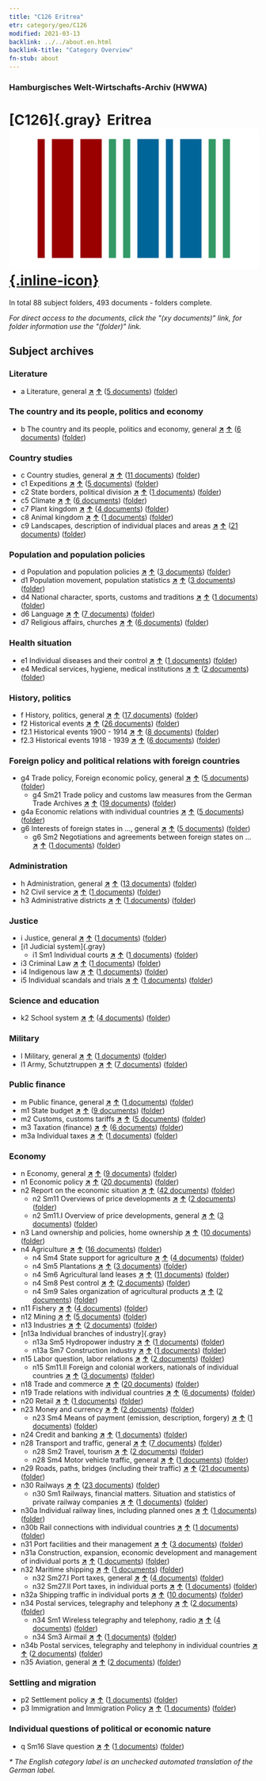 ```yaml
---
title: "C126 Eritrea"
etr: category/geo/C126
modified: 2021-03-13
backlink: ../../about.en.html
backlink-title: "Category Overview"
fn-stub: about
---
```


### Hamburgisches Welt-Wirtschafts-Archiv (HWWA)
# [C126]{.gray}&#8201; Eritrea&#160; [![Wikidata item](/images/Wikidata-logo.svg){.inline-icon}](http://www.wikidata.org/entity/Q986)





In total 88 subject folders, 493 documents - folders complete.

_For direct access to the documents, click the "(xy documents)" link, for folder information use the "(folder)" link._

## Subject archives



### Literature

- a Literature, general [**&nearr;**](../../../subject/i/142393/about.en.html "Literature, general (all over the world)") [**&uarr;**](../../../subject/about.en.html#a "Subject category system") (<a href="https://pm20.zbw.eu/dfgview/sh/141483,142393" title="about: Eritrea : Literature, general" target="_blank">5 documents</a>) ([folder](http://purl.org/pressemappe20/folder/sh/141483,142393))

### The country and its people, politics and economy

- b The country and its people, politics and economy, general [**&nearr;**](../../../subject/i/144196/about.en.html "The country and its people, politics and economy, general (all over the world)") [**&uarr;**](../../../subject/about.en.html#b "Subject category system") (<a href="https://pm20.zbw.eu/dfgview/sh/141483,144196" title="about: Eritrea : The country and its people, politics and economy, general" target="_blank">6 documents</a>) ([folder](http://purl.org/pressemappe20/folder/sh/141483,144196))

### Country studies

- c Country studies, general [**&nearr;**](../../../subject/i/144199/about.en.html "Country studies, general (all over the world)") [**&uarr;**](../../../subject/about.en.html#c "Subject category system") (<a href="https://pm20.zbw.eu/dfgview/sh/141483,144199" title="about: Eritrea : Country studies, general" target="_blank">11 documents</a>) ([folder](http://purl.org/pressemappe20/folder/sh/141483,144199))
- c1 Expeditions [**&nearr;**](../../../subject/i/144200/about.en.html "Expeditions (all over the world)") [**&uarr;**](../../../subject/about.en.html#c1 "Subject category system") (<a href="https://pm20.zbw.eu/dfgview/sh/141483,144200" title="about: Eritrea : Expeditions" target="_blank">5 documents</a>) ([folder](http://purl.org/pressemappe20/folder/sh/141483,144200))
- c2 State borders, political division [**&nearr;**](../../../subject/i/144202/about.en.html "State borders, political division (all over the world)") [**&uarr;**](../../../subject/about.en.html#c2 "Subject category system") (<a href="https://pm20.zbw.eu/dfgview/sh/141483,144202" title="about: Eritrea : State borders, political division" target="_blank">1 documents</a>) ([folder](http://purl.org/pressemappe20/folder/sh/141483,144202))
- c5 Climate [**&nearr;**](../../../subject/i/144209/about.en.html "Climate (all over the world)") [**&uarr;**](../../../subject/about.en.html#c5 "Subject category system") (<a href="https://pm20.zbw.eu/dfgview/sh/141483,144209" title="about: Eritrea : Climate" target="_blank">6 documents</a>) ([folder](http://purl.org/pressemappe20/folder/sh/141483,144209))
- c7 Plant kingdom [**&nearr;**](../../../subject/i/144211/about.en.html "Plant kingdom (all over the world)") [**&uarr;**](../../../subject/about.en.html#c7 "Subject category system") (<a href="https://pm20.zbw.eu/dfgview/sh/141483,144211" title="about: Eritrea : Plant kingdom" target="_blank">4 documents</a>) ([folder](http://purl.org/pressemappe20/folder/sh/141483,144211))
- c8 Animal kingdom [**&nearr;**](../../../subject/i/144212/about.en.html "Animal kingdom (all over the world)") [**&uarr;**](../../../subject/about.en.html#c8 "Subject category system") (<a href="https://pm20.zbw.eu/dfgview/sh/141483,144212" title="about: Eritrea : Animal kingdom" target="_blank">1 documents</a>) ([folder](http://purl.org/pressemappe20/folder/sh/141483,144212))
- c9 Landscapes, description of individual places and areas [**&nearr;**](../../../subject/i/144214/about.en.html "Landscapes, description of individual places and areas (all over the world)") [**&uarr;**](../../../subject/about.en.html#c9 "Subject category system") (<a href="https://pm20.zbw.eu/dfgview/sh/141483,144214" title="about: Eritrea : Landscapes, description of individual places and areas" target="_blank">21 documents</a>) ([folder](http://purl.org/pressemappe20/folder/sh/141483,144214))

### Population and population policies

- d Population and population policies [**&nearr;**](../../../subject/i/144221/about.en.html "Population and population policies (all over the world)") [**&uarr;**](../../../subject/about.en.html#d "Subject category system") (<a href="https://pm20.zbw.eu/dfgview/sh/141483,144221" title="about: Eritrea : Population and population policies" target="_blank">3 documents</a>) ([folder](http://purl.org/pressemappe20/folder/sh/141483,144221))
- d1 Population movement, population statistics [**&nearr;**](../../../subject/i/144222/about.en.html "Population movement, population statistics (all over the world)") [**&uarr;**](../../../subject/about.en.html#d1 "Subject category system") (<a href="https://pm20.zbw.eu/dfgview/sh/141483,144222" title="about: Eritrea : Population movement, population statistics" target="_blank">3 documents</a>) ([folder](http://purl.org/pressemappe20/folder/sh/141483,144222))
- d4 National character, sports, customs and traditions [**&nearr;**](../../../subject/i/144228/about.en.html "National character, sports, customs and traditions (all over the world)") [**&uarr;**](../../../subject/about.en.html#d4 "Subject category system") (<a href="https://pm20.zbw.eu/dfgview/sh/141483,144228" title="about: Eritrea : National character, sports, customs and traditions" target="_blank">1 documents</a>) ([folder](http://purl.org/pressemappe20/folder/sh/141483,144228))
- d6 Language [**&nearr;**](../../../subject/i/144239/about.en.html "Language (all over the world)") [**&uarr;**](../../../subject/about.en.html#d6 "Subject category system") (<a href="https://pm20.zbw.eu/dfgview/sh/141483,144239" title="about: Eritrea : Language" target="_blank">7 documents</a>) ([folder](http://purl.org/pressemappe20/folder/sh/141483,144239))
- d7 Religious affairs, churches [**&nearr;**](../../../subject/i/144241/about.en.html "Religious affairs, churches (all over the world)") [**&uarr;**](../../../subject/about.en.html#d7 "Subject category system") (<a href="https://pm20.zbw.eu/dfgview/sh/141483,144241" title="about: Eritrea : Religious affairs, churches" target="_blank">6 documents</a>) ([folder](http://purl.org/pressemappe20/folder/sh/141483,144241))

### Health situation

- e1 Individual diseases and their control [**&nearr;**](../../../subject/i/144265/about.en.html "Individual diseases and their control (all over the world)") [**&uarr;**](../../../subject/about.en.html#e1 "Subject category system") (<a href="https://pm20.zbw.eu/dfgview/sh/141483,144265" title="about: Eritrea : Individual diseases and their control" target="_blank">1 documents</a>) ([folder](http://purl.org/pressemappe20/folder/sh/141483,144265))
- e4 Medical services, hygiene, medical institutions [**&nearr;**](../../../subject/i/144266/about.en.html "Medical services, hygiene, medical institutions (all over the world)") [**&uarr;**](../../../subject/about.en.html#e4 "Subject category system") (<a href="https://pm20.zbw.eu/dfgview/sh/141483,144266" title="about: Eritrea : Medical services, hygiene, medical institutions" target="_blank">2 documents</a>) ([folder](http://purl.org/pressemappe20/folder/sh/141483,144266))

### History, politics

- f History, politics, general [**&nearr;**](../../../subject/i/144282/about.en.html "History, politics, general (all over the world)") [**&uarr;**](../../../subject/about.en.html#f "Subject category system") (<a href="https://pm20.zbw.eu/dfgview/sh/141483,144282" title="about: Eritrea : History, politics, general" target="_blank">17 documents</a>) ([folder](http://purl.org/pressemappe20/folder/sh/141483,144282))
- f2 Historical events [**&nearr;**](../../../subject/i/144286/about.en.html "Historical events (all over the world)") [**&uarr;**](../../../subject/about.en.html#f2 "Subject category system") (<a href="https://pm20.zbw.eu/dfgview/sh/141483,144286" title="about: Eritrea : Historical events" target="_blank">26 documents</a>) ([folder](http://purl.org/pressemappe20/folder/sh/141483,144286))
- f2.1 Historical events 1900 - 1914 [**&nearr;**](../../../subject/i/181392/about.en.html "Historical events 1900 - 1914 (all over the world)") [**&uarr;**](../../../subject/about.en.html#f2.1 "Subject category system") (<a href="https://pm20.zbw.eu/dfgview/sh/141483,181392" title="about: Eritrea : Historical events 1900 - 1914" target="_blank">8 documents</a>) ([folder](http://purl.org/pressemappe20/folder/sh/141483,181392))
- f2.3 Historical events 1918 - 1939 [**&nearr;**](../../../subject/i/181391/about.en.html "Historical events 1918 - 1939 (all over the world)") [**&uarr;**](../../../subject/about.en.html#f2.3 "Subject category system") (<a href="https://pm20.zbw.eu/dfgview/sh/141483,181391" title="about: Eritrea : Historical events 1918 - 1939" target="_blank">6 documents</a>) ([folder](http://purl.org/pressemappe20/folder/sh/141483,181391))

### Foreign policy and political relations with foreign countries

- g4 Trade policy, Foreign economic policy, general [**&nearr;**](../../../subject/i/144470/about.en.html "Trade policy, Foreign economic policy, general (all over the world)") [**&uarr;**](../../../subject/about.en.html#g4 "Subject category system") (<a href="https://pm20.zbw.eu/dfgview/sh/141483,144470" title="about: Eritrea : Trade policy, Foreign economic policy, general" target="_blank">5 documents</a>) ([folder](http://purl.org/pressemappe20/folder/sh/141483,144470))
  - g4 Sm21 Trade policy and customs law measures from the German Trade Archives [**&nearr;**](../../../subject/i/144492/about.en.html "Trade policy and customs law measures from the German Trade Archives (all over the world)") [**&uarr;**](../../../subject/about.en.html#g4_Sm21 "Subject category system") (<a href="https://pm20.zbw.eu/dfgview/sh/141483,144492" title="about: Eritrea : Trade policy and customs law measures from the German Trade Archives" target="_blank">19 documents</a>) ([folder](http://purl.org/pressemappe20/folder/sh/141483,144492))
- g4a Economic relations with individual countries [**&nearr;**](../../../subject/i/144531/about.en.html "Economic relations with individual countries (all over the world)") [**&uarr;**](../../../subject/about.en.html#g4a "Subject category system") (<a href="https://pm20.zbw.eu/dfgview/sh/141483,144531" title="about: Eritrea : Economic relations with individual countries" target="_blank">5 documents</a>) ([folder](http://purl.org/pressemappe20/folder/sh/141483,144531))
- g6 Interests of foreign states in ..., general [**&nearr;**](../../../subject/i/144565/about.en.html "Interests of foreign states in ..., general (all over the world)") [**&uarr;**](../../../subject/about.en.html#g6 "Subject category system") (<a href="https://pm20.zbw.eu/dfgview/sh/141483,144565" title="about: Eritrea : Interests of foreign states in ..., general" target="_blank">5 documents</a>) ([folder](http://purl.org/pressemappe20/folder/sh/141483,144565))
  - g6 Sm2 Negotiations and agreements between foreign states on ... [**&nearr;**](../../../subject/i/144567/about.en.html "Negotiations and agreements between foreign states on ... (all over the world)") [**&uarr;**](../../../subject/about.en.html#g6_Sm2 "Subject category system") (<a href="https://pm20.zbw.eu/dfgview/sh/141483,144567" title="about: Eritrea : Negotiations and agreements between foreign states on ..." target="_blank">1 documents</a>) ([folder](http://purl.org/pressemappe20/folder/sh/141483,144567))

### Administration

- h Administration, general [**&nearr;**](../../../subject/i/144659/about.en.html "Administration, general (all over the world)") [**&uarr;**](../../../subject/about.en.html#h "Subject category system") (<a href="https://pm20.zbw.eu/dfgview/sh/141483,144659" title="about: Eritrea : Administration, general" target="_blank">13 documents</a>) ([folder](http://purl.org/pressemappe20/folder/sh/141483,144659))
- h2 Civil service [**&nearr;**](../../../subject/i/144661/about.en.html "Civil service (all over the world)") [**&uarr;**](../../../subject/about.en.html#h2 "Subject category system") (<a href="https://pm20.zbw.eu/dfgview/sh/141483,144661" title="about: Eritrea : Civil service" target="_blank">1 documents</a>) ([folder](http://purl.org/pressemappe20/folder/sh/141483,144661))
- h3 Administrative districts [**&nearr;**](../../../subject/i/144665/about.en.html "Administrative districts (all over the world)") [**&uarr;**](../../../subject/about.en.html#h3 "Subject category system") (<a href="https://pm20.zbw.eu/dfgview/sh/141483,144665" title="about: Eritrea : Administrative districts" target="_blank">1 documents</a>) ([folder](http://purl.org/pressemappe20/folder/sh/141483,144665))

### Justice

- i Justice, general [**&nearr;**](../../../subject/i/144694/about.en.html "Justice, general (all over the world)") [**&uarr;**](../../../subject/about.en.html#i "Subject category system") (<a href="https://pm20.zbw.eu/dfgview/sh/141483,144694" title="about: Eritrea : Justice, general" target="_blank">1 documents</a>) ([folder](http://purl.org/pressemappe20/folder/sh/141483,144694))
- [i1 Judicial system]{.gray}
  - i1 Sm1 Individual courts [**&nearr;**](../../../subject/i/144698/about.en.html "Individual courts (all over the world)") [**&uarr;**](../../../subject/about.en.html#i1_Sm1 "Subject category system") (<a href="https://pm20.zbw.eu/dfgview/sh/141483,144698" title="about: Eritrea : Individual courts" target="_blank">1 documents</a>) ([folder](http://purl.org/pressemappe20/folder/sh/141483,144698))
- i3 Criminal Law [**&nearr;**](../../../subject/i/144705/about.en.html "Criminal Law (all over the world)") [**&uarr;**](../../../subject/about.en.html#i3 "Subject category system") (<a href="https://pm20.zbw.eu/dfgview/sh/141483,144705" title="about: Eritrea : Criminal Law" target="_blank">1 documents</a>) ([folder](http://purl.org/pressemappe20/folder/sh/141483,144705))
- i4 Indigenous law [**&nearr;**](../../../subject/i/144709/about.en.html "Indigenous law (all over the world)") [**&uarr;**](../../../subject/about.en.html#i4 "Subject category system") (<a href="https://pm20.zbw.eu/dfgview/sh/141483,144709" title="about: Eritrea : Indigenous law" target="_blank">1 documents</a>) ([folder](http://purl.org/pressemappe20/folder/sh/141483,144709))
- i5 Individual scandals and trials [**&nearr;**](../../../subject/i/144710/about.en.html "Individual scandals and trials (all over the world)") [**&uarr;**](../../../subject/about.en.html#i5 "Subject category system") (<a href="https://pm20.zbw.eu/dfgview/sh/141483,144710" title="about: Eritrea : Individual scandals and trials" target="_blank">1 documents</a>) ([folder](http://purl.org/pressemappe20/folder/sh/141483,144710))

### Science and education

- k2 School system [**&nearr;**](../../../subject/i/144739/about.en.html "School system (all over the world)") [**&uarr;**](../../../subject/about.en.html#k2 "Subject category system") (<a href="https://pm20.zbw.eu/dfgview/sh/141483,144739" title="about: Eritrea : School system" target="_blank">4 documents</a>) ([folder](http://purl.org/pressemappe20/folder/sh/141483,144739))

### Military

- l Military, general [**&nearr;**](../../../subject/i/144762/about.en.html "Military, general (all over the world)") [**&uarr;**](../../../subject/about.en.html#l "Subject category system") (<a href="https://pm20.zbw.eu/dfgview/sh/141483,144762" title="about: Eritrea : Military, general" target="_blank">1 documents</a>) ([folder](http://purl.org/pressemappe20/folder/sh/141483,144762))
- l1 Army, Schutztruppen [**&nearr;**](../../../subject/i/144763/about.en.html "Army, Schutztruppen (all over the world)") [**&uarr;**](../../../subject/about.en.html#l1 "Subject category system") (<a href="https://pm20.zbw.eu/dfgview/sh/141483,144763" title="about: Eritrea : Army, Schutztruppen" target="_blank">7 documents</a>) ([folder](http://purl.org/pressemappe20/folder/sh/141483,144763))

### Public finance

- m Public finance, general [**&nearr;**](../../../subject/i/144809/about.en.html "Public finance, general (all over the world)") [**&uarr;**](../../../subject/about.en.html#m "Subject category system") (<a href="https://pm20.zbw.eu/dfgview/sh/141483,144809" title="about: Eritrea : Public finance, general" target="_blank">1 documents</a>) ([folder](http://purl.org/pressemappe20/folder/sh/141483,144809))
- m1 State budget [**&nearr;**](../../../subject/i/144810/about.en.html "State budget (all over the world)") [**&uarr;**](../../../subject/about.en.html#m1 "Subject category system") (<a href="https://pm20.zbw.eu/dfgview/sh/141483,144810" title="about: Eritrea : State budget" target="_blank">9 documents</a>) ([folder](http://purl.org/pressemappe20/folder/sh/141483,144810))
- m2 Customs, customs tariffs [**&nearr;**](../../../subject/i/144850/about.en.html "Customs, customs tariffs (all over the world)") [**&uarr;**](../../../subject/about.en.html#m2 "Subject category system") (<a href="https://pm20.zbw.eu/dfgview/sh/141483,144850" title="about: Eritrea : Customs, customs tariffs" target="_blank">5 documents</a>) ([folder](http://purl.org/pressemappe20/folder/sh/141483,144850))
- m3 Taxation (finance) [**&nearr;**](../../../subject/i/144868/about.en.html "Taxation (finance) (all over the world)") [**&uarr;**](../../../subject/about.en.html#m3 "Subject category system") (<a href="https://pm20.zbw.eu/dfgview/sh/141483,144868" title="about: Eritrea : Taxation (finance)" target="_blank">6 documents</a>) ([folder](http://purl.org/pressemappe20/folder/sh/141483,144868))
- m3a Individual taxes [**&nearr;**](../../../subject/i/144889/about.en.html "Individual taxes (all over the world)") [**&uarr;**](../../../subject/about.en.html#m3a "Subject category system") (<a href="https://pm20.zbw.eu/dfgview/sh/141483,144889" title="about: Eritrea : Individual taxes" target="_blank">1 documents</a>) ([folder](http://purl.org/pressemappe20/folder/sh/141483,144889))

### Economy

- n Economy, general [**&nearr;**](../../../subject/i/144930/about.en.html "Economy, general (all over the world)") [**&uarr;**](../../../subject/about.en.html#n "Subject category system") (<a href="https://pm20.zbw.eu/dfgview/sh/141483,144930" title="about: Eritrea : Economy, general" target="_blank">9 documents</a>) ([folder](http://purl.org/pressemappe20/folder/sh/141483,144930))
- n1 Economic policy [**&nearr;**](../../../subject/i/144931/about.en.html "Economic policy (all over the world)") [**&uarr;**](../../../subject/about.en.html#n1 "Subject category system") (<a href="https://pm20.zbw.eu/dfgview/sh/141483,144931" title="about: Eritrea : Economic policy" target="_blank">20 documents</a>) ([folder](http://purl.org/pressemappe20/folder/sh/141483,144931))
- n2 Report on the economic situation [**&nearr;**](../../../subject/i/144972/about.en.html "Report on the economic situation (all over the world)") [**&uarr;**](../../../subject/about.en.html#n2 "Subject category system") (<a href="https://pm20.zbw.eu/dfgview/sh/141483,144972" title="about: Eritrea : Report on the economic situation" target="_blank">42 documents</a>) ([folder](http://purl.org/pressemappe20/folder/sh/141483,144972))
  - n2 Sm11 Overviews of price developments [**&nearr;**](../../../subject/i/163126/about.en.html "Overviews of price developments (all over the world)") [**&uarr;**](../../../subject/about.en.html#n2_Sm11 "Subject category system") (<a href="https://pm20.zbw.eu/dfgview/sh/141483,163126" title="about: Eritrea : Overviews of price developments" target="_blank">2 documents</a>) ([folder](http://purl.org/pressemappe20/folder/sh/141483,163126))
  - n2 Sm11.I Overview of price developments, general [**&nearr;**](../../../subject/i/145002/about.en.html "Overview of price developments, general (all over the world)") [**&uarr;**](../../../subject/about.en.html#n2_Sm11.I "Subject category system") (<a href="https://pm20.zbw.eu/dfgview/sh/141483,145002" title="about: Eritrea : Overview of price developments, general" target="_blank">3 documents</a>) ([folder](http://purl.org/pressemappe20/folder/sh/141483,145002))
- n3 Land ownership and policies, home ownership [**&nearr;**](../../../subject/i/145027/about.en.html "Land ownership and policies, home ownership (all over the world)") [**&uarr;**](../../../subject/about.en.html#n3 "Subject category system") (<a href="https://pm20.zbw.eu/dfgview/sh/141483,145027" title="about: Eritrea : Land ownership and policies, home ownership" target="_blank">10 documents</a>) ([folder](http://purl.org/pressemappe20/folder/sh/141483,145027))
- n4 Agriculture [**&nearr;**](../../../subject/i/145048/about.en.html "Agriculture (all over the world)") [**&uarr;**](../../../subject/about.en.html#n4 "Subject category system") (<a href="https://pm20.zbw.eu/dfgview/sh/141483,145048" title="about: Eritrea : Agriculture" target="_blank">16 documents</a>) ([folder](http://purl.org/pressemappe20/folder/sh/141483,145048))
  - n4 Sm4 State support for agriculture [**&nearr;**](../../../subject/i/145052/about.en.html "State support for agriculture (all over the world)") [**&uarr;**](../../../subject/about.en.html#n4_Sm4 "Subject category system") (<a href="https://pm20.zbw.eu/dfgview/sh/141483,145052" title="about: Eritrea : State support for agriculture" target="_blank">4 documents</a>) ([folder](http://purl.org/pressemappe20/folder/sh/141483,145052))
  - n4 Sm5 Plantations [**&nearr;**](../../../subject/i/145053/about.en.html "Plantations (all over the world)") [**&uarr;**](../../../subject/about.en.html#n4_Sm5 "Subject category system") (<a href="https://pm20.zbw.eu/dfgview/sh/141483,145053" title="about: Eritrea : Plantations" target="_blank">3 documents</a>) ([folder](http://purl.org/pressemappe20/folder/sh/141483,145053))
  - n4 Sm6 Agricultural land leases [**&nearr;**](../../../subject/i/145054/about.en.html "Agricultural land leases (all over the world)") [**&uarr;**](../../../subject/about.en.html#n4_Sm6 "Subject category system") (<a href="https://pm20.zbw.eu/dfgview/sh/141483,145054" title="about: Eritrea : Agricultural land leases" target="_blank">11 documents</a>) ([folder](http://purl.org/pressemappe20/folder/sh/141483,145054))
  - n4 Sm8 Pest control [**&nearr;**](../../../subject/i/161905/about.en.html "Pest control (all over the world)") [**&uarr;**](../../../subject/about.en.html#n4_Sm8 "Subject category system") (<a href="https://pm20.zbw.eu/dfgview/sh/141483,161905" title="about: Eritrea : Pest control" target="_blank">2 documents</a>) ([folder](http://purl.org/pressemappe20/folder/sh/141483,161905))
  - n4 Sm9 Sales organization of agricultural products [**&nearr;**](../../../subject/i/145058/about.en.html "Sales organization of agricultural products (all over the world)") [**&uarr;**](../../../subject/about.en.html#n4_Sm9 "Subject category system") (<a href="https://pm20.zbw.eu/dfgview/sh/141483,145058" title="about: Eritrea : Sales organization of agricultural products" target="_blank">2 documents</a>) ([folder](http://purl.org/pressemappe20/folder/sh/141483,145058))
- n11 Fishery [**&nearr;**](../../../subject/i/145076/about.en.html "Fishery (all over the world)") [**&uarr;**](../../../subject/about.en.html#n11 "Subject category system") (<a href="https://pm20.zbw.eu/dfgview/sh/141483,145076" title="about: Eritrea : Fishery" target="_blank">4 documents</a>) ([folder](http://purl.org/pressemappe20/folder/sh/141483,145076))
- n12 Mining [**&nearr;**](../../../subject/i/145083/about.en.html "Mining (all over the world)") [**&uarr;**](../../../subject/about.en.html#n12 "Subject category system") (<a href="https://pm20.zbw.eu/dfgview/sh/141483,145083" title="about: Eritrea : Mining" target="_blank">5 documents</a>) ([folder](http://purl.org/pressemappe20/folder/sh/141483,145083))
- n13 Industries [**&nearr;**](../../../subject/i/145098/about.en.html "Industries (all over the world)") [**&uarr;**](../../../subject/about.en.html#n13 "Subject category system") (<a href="https://pm20.zbw.eu/dfgview/sh/141483,145098" title="about: Eritrea : Industries" target="_blank">2 documents</a>) ([folder](http://purl.org/pressemappe20/folder/sh/141483,145098))
- [n13a Individual branches of industry]{.gray}
  - n13a Sm5 Hydropower industry [**&nearr;**](../../../subject/i/145121/about.en.html "Hydropower industry (all over the world)") [**&uarr;**](../../../subject/about.en.html#n13a_Sm5 "Subject category system") (<a href="https://pm20.zbw.eu/dfgview/sh/141483,145121" title="about: Eritrea : Hydropower industry" target="_blank">1 documents</a>) ([folder](http://purl.org/pressemappe20/folder/sh/141483,145121))
  - n13a Sm7 Construction industry [**&nearr;**](../../../subject/i/161863/about.en.html "Construction industry (all over the world)") [**&uarr;**](../../../subject/about.en.html#n13a_Sm7 "Subject category system") (<a href="https://pm20.zbw.eu/dfgview/sh/141483,161863" title="about: Eritrea : Construction industry" target="_blank">1 documents</a>) ([folder](http://purl.org/pressemappe20/folder/sh/141483,161863))
- n15 Labor question, labor relations [**&nearr;**](../../../subject/i/145155/about.en.html "Labor question, labor relations (all over the world)") [**&uarr;**](../../../subject/about.en.html#n15 "Subject category system") (<a href="https://pm20.zbw.eu/dfgview/sh/141483,145155" title="about: Eritrea : Labor question, labor relations" target="_blank">2 documents</a>) ([folder](http://purl.org/pressemappe20/folder/sh/141483,145155))
  - n15 Sm11.II Foreign and colonial workers, nationals of individual countries [**&nearr;**](../../../subject/i/145175/about.en.html "Foreign and colonial workers, nationals of individual countries (all over the world)") [**&uarr;**](../../../subject/about.en.html#n15_Sm11.II "Subject category system") (<a href="https://pm20.zbw.eu/dfgview/sh/141483,145175" title="about: Eritrea : Foreign and colonial workers, nationals of individual countries" target="_blank">3 documents</a>) ([folder](http://purl.org/pressemappe20/folder/sh/141483,145175))
- n18 Trade and commerce [**&nearr;**](../../../subject/i/145262/about.en.html "Trade and commerce (all over the world)") [**&uarr;**](../../../subject/about.en.html#n18 "Subject category system") (<a href="https://pm20.zbw.eu/dfgview/sh/141483,145262" title="about: Eritrea : Trade and commerce" target="_blank">20 documents</a>) ([folder](http://purl.org/pressemappe20/folder/sh/141483,145262))
- n19 Trade relations with individual countries [**&nearr;**](../../../subject/i/145289/about.en.html "Trade relations with individual countries (all over the world)") [**&uarr;**](../../../subject/about.en.html#n19 "Subject category system") (<a href="https://pm20.zbw.eu/dfgview/sh/141483,145289" title="about: Eritrea : Trade relations with individual countries" target="_blank">6 documents</a>) ([folder](http://purl.org/pressemappe20/folder/sh/141483,145289))
- n20 Retail [**&nearr;**](../../../subject/i/145290/about.en.html "Retail (all over the world)") [**&uarr;**](../../../subject/about.en.html#n20 "Subject category system") (<a href="https://pm20.zbw.eu/dfgview/sh/141483,145290" title="about: Eritrea : Retail" target="_blank">1 documents</a>) ([folder](http://purl.org/pressemappe20/folder/sh/141483,145290))
- n23 Money and currency [**&nearr;**](../../../subject/i/145305/about.en.html "Money and currency (all over the world)") [**&uarr;**](../../../subject/about.en.html#n23 "Subject category system") (<a href="https://pm20.zbw.eu/dfgview/sh/141483,145305" title="about: Eritrea : Money and currency" target="_blank">2 documents</a>) ([folder](http://purl.org/pressemappe20/folder/sh/141483,145305))
  - n23 Sm4 Means of payment (emission, description, forgery) [**&nearr;**](../../../subject/i/145315/about.en.html "Means of payment (emission, description, forgery) (all over the world)") [**&uarr;**](../../../subject/about.en.html#n23_Sm4 "Subject category system") (<a href="https://pm20.zbw.eu/dfgview/sh/141483,145315" title="about: Eritrea : Means of payment (emission, description, forgery)" target="_blank">1 documents</a>) ([folder](http://purl.org/pressemappe20/folder/sh/141483,145315))
- n24 Credit and banking [**&nearr;**](../../../subject/i/145339/about.en.html "Credit and banking (all over the world)") [**&uarr;**](../../../subject/about.en.html#n24 "Subject category system") (<a href="https://pm20.zbw.eu/dfgview/sh/141483,145339" title="about: Eritrea : Credit and banking" target="_blank">1 documents</a>) ([folder](http://purl.org/pressemappe20/folder/sh/141483,145339))
- n28 Transport and traffic, general [**&nearr;**](../../../subject/i/145509/about.en.html "Transport and traffic, general (all over the world)") [**&uarr;**](../../../subject/about.en.html#n28 "Subject category system") (<a href="https://pm20.zbw.eu/dfgview/sh/141483,145509" title="about: Eritrea : Transport and traffic, general" target="_blank">7 documents</a>) ([folder](http://purl.org/pressemappe20/folder/sh/141483,145509))
  - n28 Sm2 Travel, tourism [**&nearr;**](../../../subject/i/161625/about.en.html "Travel, tourism (all over the world)") [**&uarr;**](../../../subject/about.en.html#n28_Sm2 "Subject category system") (<a href="https://pm20.zbw.eu/dfgview/sh/141483,161625" title="about: Eritrea : Travel, tourism" target="_blank">2 documents</a>) ([folder](http://purl.org/pressemappe20/folder/sh/141483,161625))
  - n28 Sm4 Motor vehicle traffic, general [**&nearr;**](../../../subject/i/145515/about.en.html "Motor vehicle traffic, general (all over the world)") [**&uarr;**](../../../subject/about.en.html#n28_Sm4 "Subject category system") (<a href="https://pm20.zbw.eu/dfgview/sh/141483,145515" title="about: Eritrea : Motor vehicle traffic, general" target="_blank">1 documents</a>) ([folder](http://purl.org/pressemappe20/folder/sh/141483,145515))
- n29 Roads, paths, bridges (including their traffic) [**&nearr;**](../../../subject/i/145524/about.en.html "Roads, paths, bridges (including their traffic) (all over the world)") [**&uarr;**](../../../subject/about.en.html#n29 "Subject category system") (<a href="https://pm20.zbw.eu/dfgview/sh/141483,145524" title="about: Eritrea : Roads, paths, bridges (including their traffic)" target="_blank">21 documents</a>) ([folder](http://purl.org/pressemappe20/folder/sh/141483,145524))
- n30 Railways [**&nearr;**](../../../subject/i/145531/about.en.html "Railways (all over the world)") [**&uarr;**](../../../subject/about.en.html#n30 "Subject category system") (<a href="https://pm20.zbw.eu/dfgview/sh/141483,145531" title="about: Eritrea : Railways" target="_blank">23 documents</a>) ([folder](http://purl.org/pressemappe20/folder/sh/141483,145531))
  - n30 Sm1 Railways, financial matters. Situation and statistics of private railway companies [**&nearr;**](../../../subject/i/145532/about.en.html "Railways, financial matters. Situation and statistics of private railway companies (all over the world)") [**&uarr;**](../../../subject/about.en.html#n30_Sm1 "Subject category system") (<a href="https://pm20.zbw.eu/dfgview/sh/141483,145532" title="about: Eritrea : Railways, financial matters. Situation and statistics of private railway companies" target="_blank">1 documents</a>) ([folder](http://purl.org/pressemappe20/folder/sh/141483,145532))
- n30a Individual railway lines, including planned ones [**&nearr;**](../../../subject/i/145556/about.en.html "Individual railway lines, including planned ones (all over the world)") [**&uarr;**](../../../subject/about.en.html#n30a "Subject category system") (<a href="https://pm20.zbw.eu/dfgview/sh/141483,145556" title="about: Eritrea : Individual railway lines, including planned ones" target="_blank">1 documents</a>) ([folder](http://purl.org/pressemappe20/folder/sh/141483,145556))
- n30b Rail connections with individual countries [**&nearr;**](../../../subject/i/145562/about.en.html "Rail connections with individual countries (all over the world)") [**&uarr;**](../../../subject/about.en.html#n30b "Subject category system") (<a href="https://pm20.zbw.eu/dfgview/sh/141483,145562" title="about: Eritrea : Rail connections with individual countries" target="_blank">1 documents</a>) ([folder](http://purl.org/pressemappe20/folder/sh/141483,145562))
- n31 Port facilities and their management [**&nearr;**](../../../subject/i/145563/about.en.html "Port facilities and their management (all over the world)") [**&uarr;**](../../../subject/about.en.html#n31 "Subject category system") (<a href="https://pm20.zbw.eu/dfgview/sh/141483,145563" title="about: Eritrea : Port facilities and their management" target="_blank">3 documents</a>) ([folder](http://purl.org/pressemappe20/folder/sh/141483,145563))
- n31a Construction, expansion, economic development and management of individual ports [**&nearr;**](../../../subject/i/145565/about.en.html "Construction, expansion, economic development and management of individual ports (all over the world)") [**&uarr;**](../../../subject/about.en.html#n31a "Subject category system") (<a href="https://pm20.zbw.eu/dfgview/sh/141483,145565" title="about: Eritrea : Construction, expansion, economic development and management of individual ports" target="_blank">1 documents</a>) ([folder](http://purl.org/pressemappe20/folder/sh/141483,145565))
- n32 Maritime shipping [**&nearr;**](../../../subject/i/145567/about.en.html "Maritime shipping (all over the world)") [**&uarr;**](../../../subject/about.en.html#n32 "Subject category system") (<a href="https://pm20.zbw.eu/dfgview/sh/141483,145567" title="about: Eritrea : Maritime shipping" target="_blank">1 documents</a>) ([folder](http://purl.org/pressemappe20/folder/sh/141483,145567))
  - n32 Sm27.I Port taxes, general [**&nearr;**](../../../subject/i/145600/about.en.html "Port taxes, general (all over the world)") [**&uarr;**](../../../subject/about.en.html#n32_Sm27.I "Subject category system") (<a href="https://pm20.zbw.eu/dfgview/sh/141483,145600" title="about: Eritrea : Port taxes, general" target="_blank">4 documents</a>) ([folder](http://purl.org/pressemappe20/folder/sh/141483,145600))
  - n32 Sm27.II Port taxes, in individual ports [**&nearr;**](../../../subject/i/145601/about.en.html "Port taxes, in individual ports (all over the world)") [**&uarr;**](../../../subject/about.en.html#n32_Sm27.II "Subject category system") (<a href="https://pm20.zbw.eu/dfgview/sh/141483,145601" title="about: Eritrea : Port taxes, in individual ports" target="_blank">1 documents</a>) ([folder](http://purl.org/pressemappe20/folder/sh/141483,145601))
- n32a Shipping traffic in individual ports [**&nearr;**](../../../subject/i/145644/about.en.html "Shipping traffic in individual ports (all over the world)") [**&uarr;**](../../../subject/about.en.html#n32a "Subject category system") (<a href="https://pm20.zbw.eu/dfgview/sh/141483,145644" title="about: Eritrea : Shipping traffic in individual ports" target="_blank">10 documents</a>) ([folder](http://purl.org/pressemappe20/folder/sh/141483,145644))
- n34 Postal services, telegraphy and telephony [**&nearr;**](../../../subject/i/145662/about.en.html "Postal services, telegraphy and telephony (all over the world)") [**&uarr;**](../../../subject/about.en.html#n34 "Subject category system") (<a href="https://pm20.zbw.eu/dfgview/sh/141483,145662" title="about: Eritrea : Postal services, telegraphy and telephony" target="_blank">2 documents</a>) ([folder](http://purl.org/pressemappe20/folder/sh/141483,145662))
  - n34 Sm1 Wireless telegraphy and telephony, radio [**&nearr;**](../../../subject/i/145663/about.en.html "Wireless telegraphy and telephony, radio (all over the world)") [**&uarr;**](../../../subject/about.en.html#n34_Sm1 "Subject category system") (<a href="https://pm20.zbw.eu/dfgview/sh/141483,145663" title="about: Eritrea : Wireless telegraphy and telephony, radio" target="_blank">4 documents</a>) ([folder](http://purl.org/pressemappe20/folder/sh/141483,145663))
  - n34 Sm3 Airmail [**&nearr;**](../../../subject/i/145665/about.en.html "Airmail (all over the world)") [**&uarr;**](../../../subject/about.en.html#n34_Sm3 "Subject category system") (<a href="https://pm20.zbw.eu/dfgview/sh/141483,145665" title="about: Eritrea : Airmail" target="_blank">1 documents</a>) ([folder](http://purl.org/pressemappe20/folder/sh/141483,145665))
- n34b Postal services, telegraphy and telephony in individual countries [**&nearr;**](../../../subject/i/145680/about.en.html "Postal services, telegraphy and telephony in individual countries (all over the world)") [**&uarr;**](../../../subject/about.en.html#n34b "Subject category system") (<a href="https://pm20.zbw.eu/dfgview/sh/141483,145680" title="about: Eritrea : Postal services, telegraphy and telephony in individual countries" target="_blank">2 documents</a>) ([folder](http://purl.org/pressemappe20/folder/sh/141483,145680))
- n35 Aviation, general [**&nearr;**](../../../subject/i/145681/about.en.html "Aviation, general (all over the world)") [**&uarr;**](../../../subject/about.en.html#n35 "Subject category system") (<a href="https://pm20.zbw.eu/dfgview/sh/141483,145681" title="about: Eritrea : Aviation, general" target="_blank">2 documents</a>) ([folder](http://purl.org/pressemappe20/folder/sh/141483,145681))

### Settling and migration

- p2 Settlement policy [**&nearr;**](../../../subject/i/145915/about.en.html "Settlement policy (all over the world)") [**&uarr;**](../../../subject/about.en.html#p2 "Subject category system") (<a href="https://pm20.zbw.eu/dfgview/sh/141483,145915" title="about: Eritrea : Settlement policy" target="_blank">1 documents</a>) ([folder](http://purl.org/pressemappe20/folder/sh/141483,145915))
- p3 Immigration and Immigration Policy [**&nearr;**](../../../subject/i/145917/about.en.html "Immigration and Immigration Policy (all over the world)") [**&uarr;**](../../../subject/about.en.html#p3 "Subject category system") (<a href="https://pm20.zbw.eu/dfgview/sh/141483,145917" title="about: Eritrea : Immigration and Immigration Policy" target="_blank">1 documents</a>) ([folder](http://purl.org/pressemappe20/folder/sh/141483,145917))

### Individual questions of political or economic nature

- q Sm16 Slave question [**&nearr;**](../../../subject/i/145962/about.en.html "Slave question (all over the world)") [**&uarr;**](../../../subject/about.en.html#q_Sm16 "Subject category system") (<a href="https://pm20.zbw.eu/dfgview/sh/141483,145962" title="about: Eritrea : Slave question" target="_blank">1 documents</a>) ([folder](http://purl.org/pressemappe20/folder/sh/141483,145962))


_* The English category label is an unchecked automated translation of the German label._

